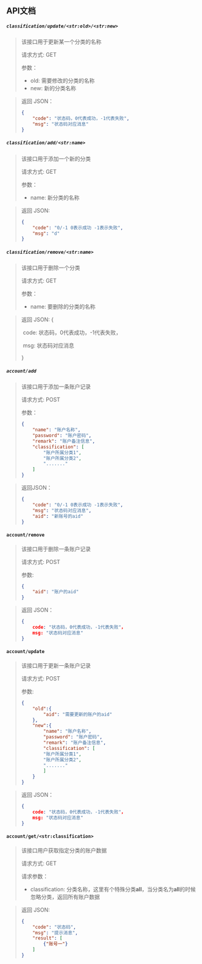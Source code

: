 ## API文档

##### `classification/update/<str:old>/<str:new>`
> 该接口用于更新某一个分类的名称
> 
> 请求方式: GET
> 
> 参数：
> - old: 需要修改的分类的名称
> - new: 新的分类名称

> 返回 JSON： 
>
> ```json
> {
>     "code": "状态码，0代表成功，-1代表失败",
>     "msg": "状态码对应消息"
> }
> ```



##### `classification/add/<str:name>`
> 该接口用于添加一个新的分类
>
> 请求方式: GET
>
> 参数：
>
> - name: 新分类的名称

> 返回 JSON:
>
> ```json
> {
>     "code": "0/-1 0表示成功 -1表示失败",
>     "msg": "d"
> }
> ```



##### `classification/remove/<str:name>`
> 该接口用于删除一个分类
>
> 请求方式: GET
>
> 参数：
>
> - name: 要删除的分类的名称

> 返回 JSON: {
>
> ​    code: 状态码，0代表成功，-1代表失败，
>
> ​    msg: 状态码对应消息 
>
> }



##### `account/add`
> 该接口用于添加一条账户记录
>
> 请求方式: POST
>
> 参数：
> ```json
> {
>     "name": "账户名称",
>     "password": "账户密码",
>     "remark": "账户备注信息",
>     "classification": [
>         "账户所属分类1",
>         "账户所属分类2",
>         "......."
>     ]
> }
> ```

> 返回JSON：
>
> ```json
> {
>     "code": "0/-1 0表示成功 -1表示失败",
>     "msg": "状态码对应消息",
>     "aid": "新账号的aid"
> }
> ```
>
> 



#### `account/remove`

> 该接口用于删除一条账户记录
>
> 请求方式: POST
>
> 参数:
>
> ```json
> {
>     "aid": "账户的aid"
> }
> ```

> 返回 JSON： 
>
> ```json
> {
>     code: "状态码，0代表成功，-1代表失败"，
>     msg: "状态码对应消息"
> }
> ```



#### `account/update`

> 该接口用于更新一条账户记录
>
> 请求方式: POST
>
> 参数:
>
> ```json
> {
>     "old":{
>         "aid": "需要更新的账户的aid"
>     },
>     "new":{
>         "name": "账户名称",
>         "password": "账户密码",
>         "remark": "账户备注信息",
>         "classification": [
>         "账户所属分类1",
>         "账户所属分类2",
>         "......."
>         ]
>     }
> }
> ```

> 返回 JSON： 
>
> ```json
> {
>     code: "状态码，0代表成功，-1代表失败"，
>     msg: "状态码对应消息"
> }
> ```



#### `account/get/<str:classification>`

> 该接口用户获取指定分类的账户数据
>
> 请求方式: GET
>
> 请求参数：
>
> - classification: 分类名称，这里有个特殊分类**all**，当分类名为**all**的时候忽略分类，返回所有账户数据

> 返回 JSON:
>
> ```json
> {
>     "code": "状态码",
>     "msg": "提示消息",
>     "result": [
>         {"账号一"}
>     ]
> }
> ```
>
> 

